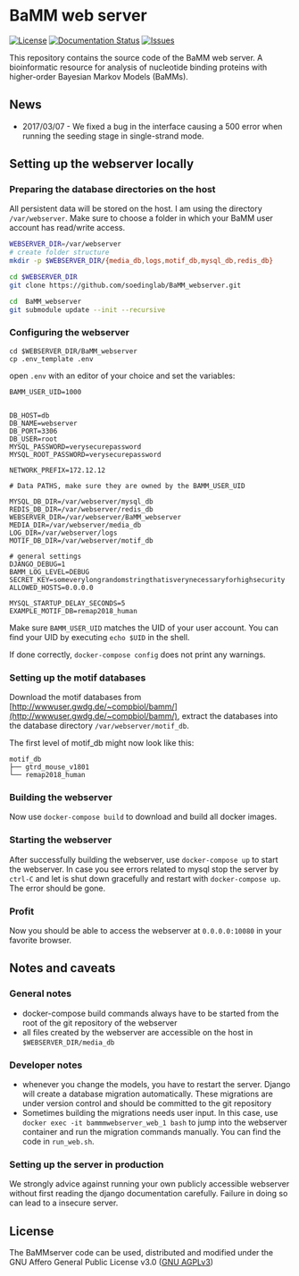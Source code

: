 # BaMM web server
[![License](https://img.shields.io/github/license/soedinglab/BaMM_webserver.svg)](https://choosealicense.com/licenses/agpl-3.0/)
[![Documentation Status](https://readthedocs.org/projects/bammserver/badge/?version=latest)](http://bammserver.readthedocs.io/en/latest/?badge=latest)
[![Issues](https://img.shields.io/github/issues/soedinglab/BaMM_webserver.svg)](https://github.com/soedinglab/BaMM_webserver/issues)

This repository contains the source code of the BaMM web server. A bioinformatic resource for analysis of nucleotide binding proteins with higher-order Bayesian Markov Models (BaMMs).

## News
* 2017/03/07 - We fixed a bug in the interface causing a 500 error when running the seeding stage in single-strand mode.


## Setting up the webserver locally

### Preparing the database directories on the host

All persistent data will be stored on the host. I am using the directory `/var/webserver`. Make sure to choose a folder in which your BaMM user account has read/write access.

```bash
WEBSERVER_DIR=/var/webserver
# create folder structure
mkdir -p $WEBSERVER_DIR/{media_db,logs,motif_db,mysql_db,redis_db}

cd $WEBSERVER_DIR
git clone https://github.com/soedinglab/BaMM_webserver.git

cd  BaMM_webserver
git submodule update --init --recursive
```


### Configuring the webserver
```
cd $WEBSERVER_DIR/BaMM_webserver
cp .env_template .env
```

open `.env` with an editor of your choice and set the variables:

```
BAMM_USER_UID=1000


DB_HOST=db
DB_NAME=webserver
DB_PORT=3306
DB_USER=root
MYSQL_PASSWORD=verysecurepassword
MYSQL_ROOT_PASSWORD=verysecurepassword

NETWORK_PREFIX=172.12.12

# Data PATHS, make sure they are owned by the BAMM_USER_UID

MYSQL_DB_DIR=/var/webserver/mysql_db
REDIS_DB_DIR=/var/webserver/redis_db
WEBSERVER_DIR=/var/webserver/BaMM_webserver
MEDIA_DIR=/var/webserver/media_db
LOG_DIR=/var/webserver/logs
MOTIF_DB_DIR=/var/webserver/motif_db

# general settings
DJANGO_DEBUG=1
BAMM_LOG_LEVEL=DEBUG
SECRET_KEY=someverylongrandomstringthatisverynecessaryforhighsecurity
ALLOWED_HOSTS=0.0.0.0

MYSQL_STARTUP_DELAY_SECONDS=5
EXAMPLE_MOTIF_DB=remap2018_human
```

Make sure `BAMM_USER_UID` matches the UID of your user account. You can find your UID by executing `echo $UID` in the shell.

If done correctly, `docker-compose config` does not print any warnings.

### Setting up the motif databases

Download the motif databases from [http://wwwuser.gwdg.de/~compbiol/bamm/](http://wwwuser.gwdg.de/~compbiol/bamm/), extract the databases into the database directory `/var/webserver/motif_db`.

The first level of motif_db might now look like this:

```
motif_db
├── gtrd_mouse_v1801
└── remap2018_human
```

### Building the webserver
Now use `docker-compose build` to download and build all docker images.

### Starting the webserver
After successfully building the webserver, use `docker-compose up` to start the webserver. In case you see errors related to mysql stop the server by `ctrl-C` and let is shut down gracefully and restart with `docker-compose up`. The error should be gone.

### Profit

Now you should be able to access the webserver at `0.0.0.0:10080` in your favorite browser.

## Notes and caveats

### General notes

* docker-compose build commands always have to be started from the root of the git repository of the webserver
* all files created by the webserver are accessible on the host in `$WEBSERVER_DIR/media_db`

### Developer notes
* whenever you change the models, you have to restart the server. Django will create a database migration automatically. These migrations are under version control and should be committed to the git repository
* Sometimes building the migrations needs user input. In this case, use `docker exec -it bammmwebserver_web_1 bash` to jump into the webserver container and run the migration commands manually. You can find the code in `run_web.sh`.

### Setting up the server in production
We strongly advice against running your own publicly accessible webserver without first reading the django documentation carefully. Failure in doing so can lead to a insecure server.

## License

The BaMMserver code can be used, distributed and modified under the GNU Affero General Public License v3.0 ([GNU AGPLv3](https://choosealicense.com/licenses/agpl-3.0/))
